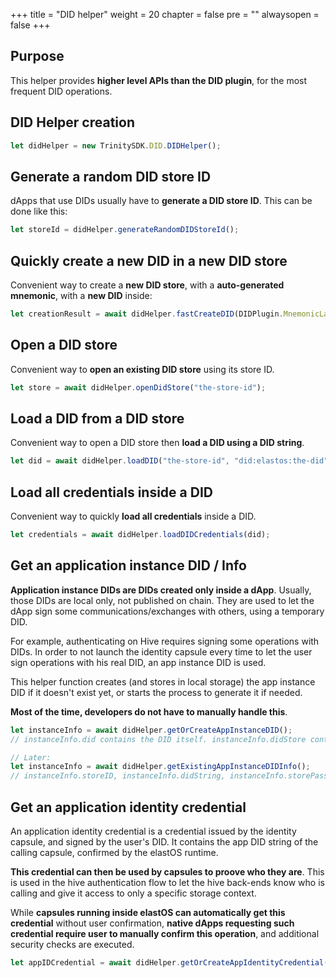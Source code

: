 +++
title = "DID helper"
weight = 20
chapter = false
pre = ""
alwaysopen = false
+++

## Purpose

This helper provides **higher level APIs than the DID plugin**, for the most frequent DID operations.

## DID Helper creation

```javascript
let didHelper = new TrinitySDK.DID.DIDHelper();
```

## Generate a random DID store ID

dApps that use DIDs usually have to **generate a DID store ID**. This can be done like this:

```javascript
let storeId = didHelper.generateRandomDIDStoreId();
```

## Quickly create a new DID in a new DID store

Convenient way to create a **new DID store**, with a **auto-generated mnemonic**, with a **new DID** inside:

```javascript
let creationResult = await didHelper.fastCreateDID(DIDPlugin.MnemonicLanguage.ENGLISH);
```

## Open a DID store

Convenient way to **open an existing DID store** using its store ID.

```javascript
let store = await didHelper.openDidStore("the-store-id");
```

## Load a DID from a DID store

Convenient way to open a DID store then **load a DID using a DID string**.

```javascript
let did = await didHelper.loadDID("the-store-id", "did:elastos:the-did");
```

## Load all credentials inside a DID

Convenient way to quickly **load all credentials** inside a DID.

```javascript
let credentials = await didHelper.loadDIDCredentials(did);
```

## Get an application instance DID / Info

**Application instance DIDs are DIDs created only inside a dApp**. Usually, those DIDs are local only, not published on chain. They are used to let the dApp sign some communications/exchanges with others, using a temporary DID.

For example, authenticating on Hive requires signing some operations with DIDs. In order to not launch the identity capsule every time to let the user sign operations with his real DID, an app instance DID is used.

This helper function creates (and stores in local storage) the app instance DID if it doesn't exist yet, or starts the process to generate it if needed.

**Most of the time, developers do not have to manually handle this**.

```javascript
let instanceInfo = await didHelper.getOrCreateAppInstanceDID();
// instanceInfo.did contains the DID itself. instanceInfo.didStore contains the DIDStore instance.

// Later:
let instanceInfo = await didHelper.getExistingAppInstanceDIDInfo();
// instanceInfo.storeID, instanceInfo.didString, instanceInfo.storePassword
```

## Get an application identity credential

An application identity credential is a credential issued by the identity capsule, and signed by the user's DID. It contains the app DID string of the calling capsule, confirmed by the elastOS runtime.

**This credential can then be used by capsules to proove who they are**. This is used in the hive authentication flow to let the hive back-ends know who is calling and give it access to only a specific storage context.

While **capsules running inside elastOS can automatically get this credential** without user confirmation, **native dApps requesting such credential require user to manually confirm this operation**, and additional security checks are executed.

```javascript
let appIDCredential = await didHelper.getOrCreateAppIdentityCredential(did);
```
